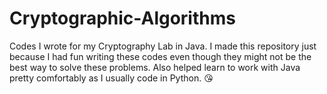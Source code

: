 # Cryptographic-Algorithms
Codes I wrote for my Cryptography Lab in Java. I made this repository just because I had fun writing these codes even though they might not be the best way to solve these problems. Also helped learn to work with Java pretty comfortably as I usually code in Python. 😘
